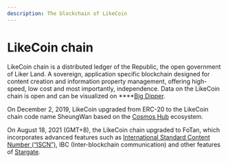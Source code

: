 ```yaml
---
description: The blockchain of LikeCoin
---
```


# LikeCoin chain

LikeCoin chain is a distributed ledger of the Republic, the open government of Liker Land. A sovereign, application specific blockchain designed for content creation and information property management, offering high-speed, low cost and most importantly, independence. Data on the LikeCoin chain is open and can be visualized on ****[Big Dipper](https://likecoin.bigdipper.live/).

On December 2, 2019, LikeCoin upgraded from ERC-20 to the LikeCoin chain code name SheungWan based on the [Cosmos Hub](https://cosmos.network/) ecosystem. 

On August 18, 2021 \(GMT+8\), the LikeCoin chain upgraded to FoTan, which incorporates advanced features such as [International Standard Content Number \(“ISCN”\)](../../developer/international-standard-content-number-iscn/), IBC \(Inter-blockchain communication\) and other features of [Stargate](https://stargate.cosmos.network/).



